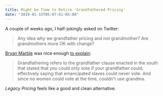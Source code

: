```yaml
---
title: Might be Time to Retire 'Grandfathered Pricing'
date: "2019-01-15T05:07:41-05:00"
---
```


A couple of weeks ago, I half-jokingly asked on Twitter:

> Any idea why we grandfather pricing and not grandmother? Are grandmothers more OK with change?

[Bryan Marble](https://twitter.com/LostMahbles) was nice enough [to explain](https://twitter.com/LostMahbles/status/1081546155991941121):

> Grandfathering refers to the grandfather clause enacted in the south that stated that you could only vote if your grandfather could, effectively saying that emancipated slaves could never vote. And since no women could vote at the time, couldn't use grandma.

_Legacy Pricing_ feels like a good and clean alternative.
